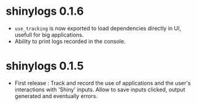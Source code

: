 # shinylogs 0.1.6

* `use_tracking` is now exported to load dependencies directly in UI, usefull for big applications.
* Ability to print logs recorded in the console.

# shinylogs 0.1.5

* First release : Track and record the use of applications and the user's interactions with 'Shiny' inputs. Allow to save inputs clicked, output generated and eventually errors.
